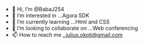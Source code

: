 - 👋 Hi, I’m @BabaJ254
- 👀 I’m interested in ...Agora SDK 
- 🌱 I’m currently learning ...Html and CSS
- 💞️ I’m looking to collaborate on ...Web conferencing 
- 📫 How to reach me ..julius.okoti@gmail.com

<!---
BabaJ254/BabaJ254 is a ✨ special ✨ repository because its `README.md` (this file) appears on your GitHub profile.
You can click the Preview link to take a look at your changes.
--->
